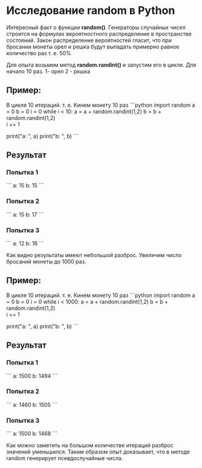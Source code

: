 # Исследование random в Python

Интересный факт о функции **random()**. Генераторы случайных чисел строится на формулах вероятностного распределение в пространстве состояний. 
Закон распределение вероятностей гласит, что при бросании монеты орел и решка будут выпадать примерно равное количество раз т. е. 50%

Для опыта возьмем метод **random.randint()** и запустим его в цикле. Для начало 10 раз.
1- орел
2 - ркшка

## Пример:

В цикле 10 итераций. т. е. Кинем монету 10 раз
\```python
import random
a = 0 
b = 0 
i = 0
while i < 10:
    a = a + random.randint(1,2) 
    b = b + random.randint(1,2)     
    i += 1

print("a: ", a)
print("b: ", b)
\```

## Результат

### Попытка 1

\```
a:  15
b:  15
\```

### Попытка 2

\```
a:  15
b:  17
\```
### Попытка 3
\```
a:  12
b:  16
\```

Как видно результаты имеют небольшой разброс. Увеличим число бросаний монеты до 1000 раз.

## Пример:
В цикле 10 итераций. т. е. Кинем монету 10 раз
\```python
import random
a = 0 
b = 0 
i = 0
while i < 1000:
    a = a + random.randint(1,2) 
    b = b + random.randint(1,2)     
    i += 1

print("a: ", a)
print("b: ", b)
\```

## Результат

### Попытка 1
\```
a:  1500
b:  1494
\```
### Попытка 2
\```
a:  1460
b:  1505
\```
### Попытка 3
\```
a:  1500
b:  1468
\```

Как можно заметить на большом количестве итераций разброс значений уменьшился. Таким образом опыт доказывает, что в методе random генерирует псевдослучайные числа.
